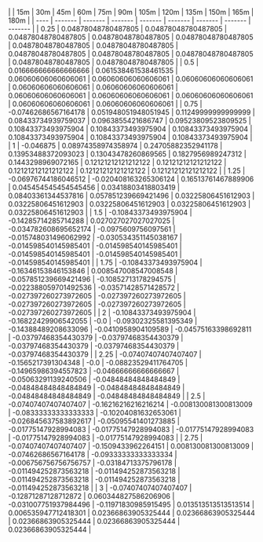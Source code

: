 | | 15m | 30m | 45m | 60m | 75m | 90m | 105m | 120m | 135m | 150m | 165m | 180m | 
| ---- | ------- | ------- | ------- | ------- | ------- | ------- | ------- | ------- |
| 0.25 | 0.04878048780487805 | 0.04878048780487805 | 0.04878048780487805 | 0.04878048780487805 | 0.04878048780487805 | 0.04878048780487805 | 0.04878048780487805 | 0.04878048780487805 | 0.04878048780487805 | 0.04878048780487805 | 0.04878048780487805 | 0.04878048780487805 | 
| 0.5 | 0.016666666666666666 | 0.061538461538461535 | 0.06060606060606061 | 0.06060606060606061 | 0.06060606060606061 | 0.06060606060606061 | 0.06060606060606061 | 0.06060606060606061 | 0.06060606060606061 | 0.06060606060606061 | 0.06060606060606061 | 0.06060606060606061 | 
| 0.75 | -0.07462686567164178 | 0.051948051948051945 | 0.11249999999999999 | 0.08433734939759037 | 0.0963855421686747 | 0.09523809523809525 | 0.10843373493975904 | 0.10843373493975904 | 0.10843373493975904 | 0.10843373493975904 | 0.10843373493975904 | 0.10843373493975904 | 
| 1 | -0.046875 | 0.08974358974358974 | 0.24705882352941178 | 0.13953488372093023 | 0.13043478260869565 | 0.1827956989247312 | 0.1443298969072165 | 0.12121212121212122 | 0.12121212121212122 | 0.12121212121212122 | 0.12121212121212122 | 0.12121212121212122 | 
| 1.25 | -0.06976744186046512 | -0.020408163265306124 | 0.16513761467889906 | 0.045454545454545456 | 0.03418803418803419 | 0.08403361344537816 | 0.057851239669421496 | 0.03225806451612903 | 0.03225806451612903 | 0.03225806451612903 | 0.03225806451612903 | 0.03225806451612903 | 
| 1.5 | -0.10843373493975904 | -0.14285714285714288 | 0.027027027027027025 | -0.034782608695652174 | -0.0975609756097561 | -0.015748031496062992 | -0.030534351145038167 | -0.014598540145985401 | -0.014598540145985401 | -0.014598540145985401 | -0.014598540145985401 | -0.014598540145985401 | 
| 1.75 | -0.10843373493975904 | -0.16346153846153846 | 0.008547008547008548 | -0.057851239669421496 | -0.10852713178294575 | -0.022388059701492536 | -0.03571428571428572 | -0.027397260273972605 | -0.027397260273972605 | -0.027397260273972605 | -0.027397260273972605 | -0.027397260273972605 | 
| 2 | -0.10843373493975904 | -0.16822429906542055 | -0.0 | -0.09302325581395349 | -0.14388489208633096 | -0.0410958904109589 | -0.04575163398692811 | -0.03797468354430379 | -0.03797468354430379 | -0.03797468354430379 | -0.03797468354430379 | -0.03797468354430379 | 
| 2.25 | -0.07407407407407407 | -0.1565217391304348 | -0.0 | -0.08823529411764705 | -0.14965986394557823 | -0.04666666666666667 | -0.05063291139240506 | -0.04848484848484849 | -0.04848484848484849 | -0.04848484848484849 | -0.04848484848484849 | -0.04848484848484849 | 
| 2.5 | -0.07407407407407407 | -0.16216216216216214 | -0.008130081300813009 | -0.08333333333333333 | -0.10204081632653061 | -0.026845637583892617 | -0.05095541401273885 | -0.01775147928994083 | -0.01775147928994083 | -0.01775147928994083 | -0.01775147928994083 | -0.01775147928994083 | 
| 2.75 | -0.07407407407407407 | -0.1509433962264151 | 0.008130081300813009 | -0.07462686567164178 | -0.09333333333333334 | -0.006756756756756757 | -0.03184713375796178 | -0.011494252873563218 | -0.011494252873563218 | -0.011494252873563218 | -0.011494252873563218 | -0.011494252873563218 | 
| 3 | -0.07407407407407407 | -0.12871287128712872 | 0.060344827586206906 | -0.031007751937984496 | -0.11971830985915495 | 0.013513513513513514 | 0.006535947712418301 | 0.02366863905325444 | 0.02366863905325444 | 0.02366863905325444 | 0.02366863905325444 | 0.02366863905325444 | 
